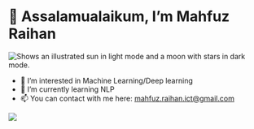 # 👋 Assalamualaikum, I’m Mahfuz Raihan
<picture>
  <source media="(prefers-color-scheme: dark)" srcset="https://images.squarespace-cdn.com/content/v1/57812963f7e0aba104cde634/1468085168428-1VSGK13ZVITJO5XYW5HM/Machine+Learning+is+Fun%21-logo-black.png?format=1200w">
  <source media="(prefers-color-scheme: light)" srcset="https://images.squarespace-cdn.com/content/v1/57812963f7e0aba104cde634/1468085168428-1VSGK13ZVITJO5XYW5HM/Machine+Learning+is+Fun%21-logo-black.png?format=1200w">
  <img alt="Shows an illustrated sun in light mode and a moon with stars in dark mode." src="https://images.squarespace-cdn.com/content/v1/57812963f7e0aba104cde634/1468085168428-1VSGK13ZVITJO5XYW5HM/Machine+Learning+is+Fun%21-logo-black.png?format=1200w">
</picture>

- 👀 I’m interested in Machine Learning/Deep learning
- 🌱 I’m currently learning NLP
- 📫 You can contact with me here: mahfuz.raihan.ict@gmail.com

![](https://komarev.com/ghpvc/?username=mahfuz-raihan&style=plastic&color=brightgreen)




<!---
mahfuz-raihan/mahfuz-raihan is a ✨ special ✨ repository because its `README.md` (this file) appears on your GitHub profile.
You can click the Preview link to take a look at your changes.
--->

